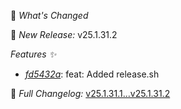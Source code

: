🚀 *What's Changed* 

 🔄 *New Release:* v25.1.31.2

 *Features ✨* 
- *[fd5432a](https://github.com/manisankar-divi/k8s-repo/commit/fd5432a0478a564234ed9de8fdc6782cfc874dd1)*: feat: Added release.sh 

📜 *Full Changelog:* [v25.1.31.1...v25.1.31.2](https://github.com/manisankar-divi/k8s-repo/compare/v25.1.31.1...v25.1.31.2)
